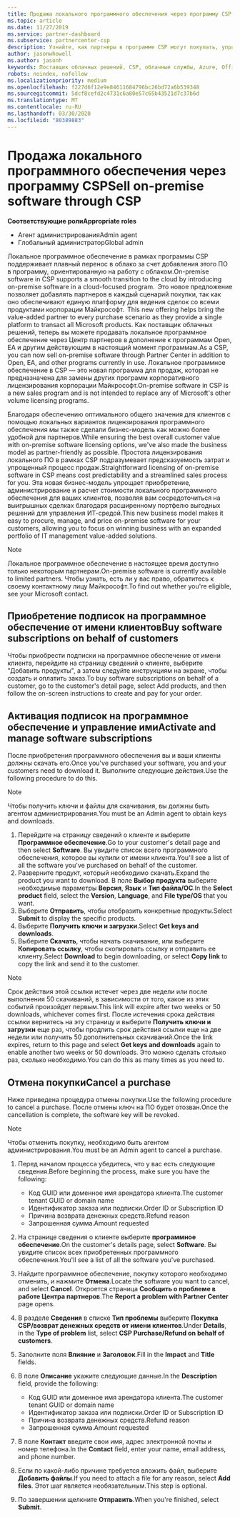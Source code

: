 ```yaml
---
title: Продажа локального программного обеспечения через программу CSP | Центр партнеров
ms.topic: article
ms.date: 11/27/2019
ms.service: partner-dashboard
ms.subservice: partnercenter-csp
description: Узнайте, как партнеры в программе CSP могут покупать, управлять, продавать и отменять локальные подписки на программное обеспечение от имени клиентов в центре партнеров.
author: jasonwhowell
ms.author: jasonh
keywords: Поставщик облачных решений, CSP, облачные службы, Azure, Office 365, Dynamics, партнер CSP, продажа в CSP, прямой партнер, прямой партнер CSP, непрямой торговый посредник CSP, прямой CSP, непрямой CSP, прямая модель, непрямая модель, непрямой торговый посредник, непрямой поставщик, поставщик, дистрибьютор, программа поставщиков облачных решений
robots: noindex, nofollow
ms.localizationpriority: medium
ms.openlocfilehash: f227d6f12e9e84611684796bc26bd72a6b539348
ms.sourcegitcommit: 5dcf8cefd2c4731c6a80e57c65b43521d7c37b6d
ms.translationtype: MT
ms.contentlocale: ru-RU
ms.lasthandoff: 03/30/2020
ms.locfileid: "80389883"
---
```

# <a name="sell-on-premise-software-through-csp"></a><span data-ttu-id="73e89-104">Продажа локального программного обеспечения через программу CSP</span><span class="sxs-lookup"><span data-stu-id="73e89-104">Sell on-premise software through CSP</span></span>

<span data-ttu-id="73e89-105">**Соответствующие роли**</span><span class="sxs-lookup"><span data-stu-id="73e89-105">**Appropriate roles**</span></span>

- <span data-ttu-id="73e89-106">Агент администрирования</span><span class="sxs-lookup"><span data-stu-id="73e89-106">Admin agent</span></span>
- <span data-ttu-id="73e89-107">Глобальный администратор</span><span class="sxs-lookup"><span data-stu-id="73e89-107">Global admin</span></span>

<span data-ttu-id="73e89-108">Локальное программное обеспечение в рамках программы CSP поддерживает плавный перенос в облако за счет добавления этого ПО в программу, ориентированную на работу с облаком.</span><span class="sxs-lookup"><span data-stu-id="73e89-108">On-premise software in CSP supports a smooth transition to the cloud by introducing on-premise software in a cloud-focused program.</span></span><span data-ttu-id="73e89-109">  Это новое предложение позволяет добавлять партнеров в каждый сценарий покупки, так как оно обеспечивают единую платформу для ведения сделок со всеми продуктами корпорации Майкрософт.</span><span class="sxs-lookup"><span data-stu-id="73e89-109">  This new offering helps bring the value-added partner to every purchase scenario as they provide a single platform to transact all Microsoft products.</span></span> <span data-ttu-id="73e89-110">Как поставщик облачных решений, теперь вы можете продавать локальное программное обеспечение через Центр партнеров в дополнение к программам Open, EA и другим действующим в настоящий момент программам.</span><span class="sxs-lookup"><span data-stu-id="73e89-110">As a CSP, you can now sell on-premise software through Partner Center in addition to Open, EA, and other programs currently in use.</span></span> <span data-ttu-id="73e89-111">Локальное программное обеспечение в CSP — это новая программа для продаж, которая не предназначена для замены других программ корпоративного лицензирования корпорации Майкрософт.</span><span class="sxs-lookup"><span data-stu-id="73e89-111">On-premise software in CSP is a new sales program and is not intended to replace any of Microsoft's other volume licensing programs.</span></span> 
 
<span data-ttu-id="73e89-112">Благодаря обеспечению оптимального общего значения для клиентов с помощью локальных вариантов лицензирования программного обеспечения мы также сделали бизнес-модель как можно более удобной для партнеров.</span><span class="sxs-lookup"><span data-stu-id="73e89-112">While ensuring the best overall customer value with on-premise software licensing options, we've also made the business model as partner-friendly as possible.</span></span> <span data-ttu-id="73e89-113">Простота лицензирования локального ПО в рамках CSP подразумевает предсказуемость затрат и упрощенный процесс продаж.</span><span class="sxs-lookup"><span data-stu-id="73e89-113">Straightforward licensing of on-premise software in CSP means cost predictability and a streamlined sales process for you.</span></span> <span data-ttu-id="73e89-114">Эта новая бизнес-модель упрощает приобретение, администрирование и расчет стоимости локального программного обеспечения для ваших клиентов, позволяя вам сосредоточиться на выигрышных сделках благодаря расширенному портфелю выгодных решений для управления ИТ-средой.</span><span class="sxs-lookup"><span data-stu-id="73e89-114">This new business model makes it easy to procure, manage, and price on-premise software for your customers, allowing you to focus on winning business with an expanded portfolio of IT management value-added solutions.</span></span> 

>[!NOTE]
><span data-ttu-id="73e89-115">Локальное программное обеспечение в настоящее время доступно только некоторым партнерам.</span><span class="sxs-lookup"><span data-stu-id="73e89-115">On-premise software is currently available to limited partners.</span></span> <span data-ttu-id="73e89-116">Чтобы узнать, есть ли у вас право, обратитесь к своему контактному лицу Майкрософт.</span><span class="sxs-lookup"><span data-stu-id="73e89-116">To find out whether you're eligible, see your Microsoft contact.</span></span> 


## <a name="buy-software-subscriptions-on-behalf-of-customers"></a><span data-ttu-id="73e89-117">Приобретение подписок на программное обеспечение от имени клиентов</span><span class="sxs-lookup"><span data-stu-id="73e89-117">Buy software subscriptions on behalf of customers</span></span>

<span data-ttu-id="73e89-118">Чтобы приобрести подписки на программное обеспечение от имени клиента, перейдите на страницу сведений о клиенте, выберите "Добавить продукты", а затем следуйте инструкциям на экране, чтобы создать и оплатить заказ.</span><span class="sxs-lookup"><span data-stu-id="73e89-118">To buy software subscriptions on behalf of a customer, go to the customer's detail page, select Add products, and then follow the on-screen instructions to create and pay for your order.</span></span>

## <a name="activate-and-manage-software-subscriptions"></a><span data-ttu-id="73e89-119">Активация подписок на программное обеспечение и управление ими</span><span class="sxs-lookup"><span data-stu-id="73e89-119">Activate and manage software subscriptions</span></span>

<span data-ttu-id="73e89-120">После приобретения программного обеспечения вы и ваши клиенты должны скачать его.</span><span class="sxs-lookup"><span data-stu-id="73e89-120">Once you've purchased your software, you and your customers need to download it.</span></span> <span data-ttu-id="73e89-121">Выполните следующие действия.</span><span class="sxs-lookup"><span data-stu-id="73e89-121">Use the following procedure to do this.</span></span> 

>[!NOTE]
><span data-ttu-id="73e89-122">Чтобы получить ключи и файлы для скачивания, вы должны быть агентом администрирования.</span><span class="sxs-lookup"><span data-stu-id="73e89-122">You must be an Admin agent to obtain keys and downloads.</span></span> 

1. <span data-ttu-id="73e89-123">Перейдите на страницу сведений о клиенте и выберите **Программное обеспечение**.</span><span class="sxs-lookup"><span data-stu-id="73e89-123">Go to your customer's detail page and then select **Software**.</span></span> <span data-ttu-id="73e89-124">Вы увидите список всего программного обеспечения, которое вы купили от имени клиента.</span><span class="sxs-lookup"><span data-stu-id="73e89-124">You'll see a list of all the software you've purchased on behalf of the customer.</span></span> 
2.  <span data-ttu-id="73e89-125">Разверните продукт, который необходимо скачать.</span><span class="sxs-lookup"><span data-stu-id="73e89-125">Expand the product you want to download.</span></span> <span data-ttu-id="73e89-126">В поле **Выбор продукта** выберите необходимые параметры **Версия**, **Язык** и **Тип файла/ОС**.</span><span class="sxs-lookup"><span data-stu-id="73e89-126">In the **Select product** field, select the **Version**, **Language**, and **File type/OS** that you want.</span></span> 
3.  <span data-ttu-id="73e89-127">Выберите **Отправить**, чтобы отобразить конкретные продукты.</span><span class="sxs-lookup"><span data-stu-id="73e89-127">Select **Submit** to display the specific products.</span></span> 
4.  <span data-ttu-id="73e89-128">Выберите **Получить ключи и загрузки**.</span><span class="sxs-lookup"><span data-stu-id="73e89-128">Select **Get keys and downloads**.</span></span> 
5.  <span data-ttu-id="73e89-129">Выберите **Скачать**, чтобы начать скачивание, или выберите **Копировать ссылку**, чтобы скопировать ссылку и отправить ее клиенту.</span><span class="sxs-lookup"><span data-stu-id="73e89-129">Select **Download** to begin downloading, or select **Copy link** to copy the link and send it to the customer.</span></span> 

>[!NOTE]
><span data-ttu-id="73e89-130">Срок действия этой ссылки истечет через две недели или после выполнения 50 скачиваний, в зависимости от того, какое из этих событий произойдет первым.</span><span class="sxs-lookup"><span data-stu-id="73e89-130">This link will expire after two weeks or 50 downloads, whichever comes first.</span></span> <span data-ttu-id="73e89-131">После истечения срока действия ссылки вернитесь на эту страницу и выберите **Получить ключи и загрузки** еще раз, чтобы продлить срок действия ссылки еще на две недели или получить 50 дополнительных скачиваний.</span><span class="sxs-lookup"><span data-stu-id="73e89-131">Once the link expires, return to this page and select **Get keys and downloads** again to enable another two weeks or 50 downloads.</span></span> <span data-ttu-id="73e89-132">Это можно сделать столько раз, сколько необходимо.</span><span class="sxs-lookup"><span data-stu-id="73e89-132">You can do this as many times as you need to.</span></span> 


## <a name="cancel-a-purchase"></a><span data-ttu-id="73e89-133">Отмена покупки</span><span class="sxs-lookup"><span data-stu-id="73e89-133">Cancel a purchase</span></span>
<span data-ttu-id="73e89-134">Ниже приведена процедура отмены покупки.</span><span class="sxs-lookup"><span data-stu-id="73e89-134">Use the following procedure to cancel a purchase.</span></span> <span data-ttu-id="73e89-135">После отмены ключ на ПО будет отозван.</span><span class="sxs-lookup"><span data-stu-id="73e89-135">Once the cancellation is complete, the software key will be revoked.</span></span> 

>[!NOTE]
><span data-ttu-id="73e89-136">Чтобы отменить покупку, необходимо быть агентом администрирования.</span><span class="sxs-lookup"><span data-stu-id="73e89-136">You must be an Admin agent to cancel a purchase.</span></span> 

1.  <span data-ttu-id="73e89-137">Перед началом процесса убедитесь, что у вас есть следующие сведения.</span><span class="sxs-lookup"><span data-stu-id="73e89-137">Before beginning the process, make sure you have the following:</span></span> 
    -   <span data-ttu-id="73e89-138">Код GUID или доменное имя арендатора клиента.</span><span class="sxs-lookup"><span data-stu-id="73e89-138">The customer tenant GUID or domain name</span></span>
    -   <span data-ttu-id="73e89-139">Идентификатор заказа или подписки.</span><span class="sxs-lookup"><span data-stu-id="73e89-139">Order ID or Subscription ID</span></span>
    -   <span data-ttu-id="73e89-140">Причина возврата денежных средств.</span><span class="sxs-lookup"><span data-stu-id="73e89-140">Refund reason</span></span>
    -   <span data-ttu-id="73e89-141">Запрошенная сумма.</span><span class="sxs-lookup"><span data-stu-id="73e89-141">Amount requested</span></span>

2.  <span data-ttu-id="73e89-142">На странице сведения о клиенте выберите **программное обеспечение**.</span><span class="sxs-lookup"><span data-stu-id="73e89-142">On the customer's details page, select **Software**.</span></span> <span data-ttu-id="73e89-143">Вы увидите список всех приобретенных программного обеспечения.</span><span class="sxs-lookup"><span data-stu-id="73e89-143">You'll see a list of all the software you've purchased.</span></span> 

3.  <span data-ttu-id="73e89-144">Найдите программное обеспечение, покупку которого необходимо отменить, и нажмите **Отмена**.</span><span class="sxs-lookup"><span data-stu-id="73e89-144">Locate the software you want to cancel, and select **Cancel**.</span></span> <span data-ttu-id="73e89-145">Откроется страница **Сообщить о проблеме в работе Центра партнеров**.</span><span class="sxs-lookup"><span data-stu-id="73e89-145">The **Report a problem with Partner Center** page opens.</span></span> 

4.  <span data-ttu-id="73e89-146">В разделе **Сведения** в списке **Тип проблемы** выберите **Покупка CSP/возврат денежных средств от имени клиентов**.</span><span class="sxs-lookup"><span data-stu-id="73e89-146">Under **Details**, in the **Type of problem** list, select **CSP Purchase/Refund on behalf of customers**.</span></span>

5.  <span data-ttu-id="73e89-147">Заполните поля **Влияние** и **Заголовок**.</span><span class="sxs-lookup"><span data-stu-id="73e89-147">Fill in the **Impact** and **Title** fields.</span></span> 

6.  <span data-ttu-id="73e89-148">В поле **Описание** укажите следующие данные.</span><span class="sxs-lookup"><span data-stu-id="73e89-148">In the **Description** field, provide the following:</span></span> 
    -   <span data-ttu-id="73e89-149">Код GUID или доменное имя арендатора клиента.</span><span class="sxs-lookup"><span data-stu-id="73e89-149">The customer tenant GUID or domain name</span></span>
    -   <span data-ttu-id="73e89-150">Идентификатор заказа или подписки.</span><span class="sxs-lookup"><span data-stu-id="73e89-150">Order ID or Subscription ID</span></span>
    -   <span data-ttu-id="73e89-151">Причина возврата денежных средств.</span><span class="sxs-lookup"><span data-stu-id="73e89-151">Refund reason</span></span>
    -   <span data-ttu-id="73e89-152">Запрошенная сумма.</span><span class="sxs-lookup"><span data-stu-id="73e89-152">Amount requested</span></span>

7.  <span data-ttu-id="73e89-153">В поле **Контакт** введите свои имя, адрес электронной почты и номер телефона.</span><span class="sxs-lookup"><span data-stu-id="73e89-153">In the **Contact** field, enter your name, email address, and phone number.</span></span> 

8.  <span data-ttu-id="73e89-154">Если по какой-либо причине требуется вложить файл, выберите **Добавить файлы**.</span><span class="sxs-lookup"><span data-stu-id="73e89-154">If you need to attach a file for any reason, select **Add files**.</span></span> <span data-ttu-id="73e89-155">Этот шаг является необязательным.</span><span class="sxs-lookup"><span data-stu-id="73e89-155">This step is optional.</span></span> 

9.  <span data-ttu-id="73e89-156">По завершении щелкните **Отправить**.</span><span class="sxs-lookup"><span data-stu-id="73e89-156">When you're finished, select **Submit**.</span></span>